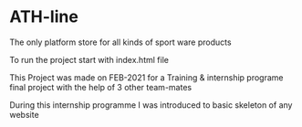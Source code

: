 # ATH-line

The only platform store for all kinds of sport ware products

To run the project start with index.html file

This Project was made on FEB-2021 for a Training & internship programe final project with the help of 3 other team-mates

During this internship programme I was introduced to basic skeleton of any website




